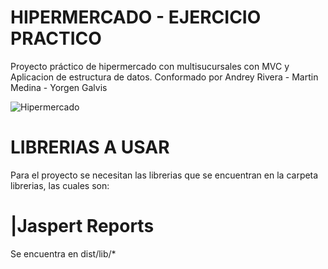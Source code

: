 # HIPERMERCADO - EJERCICIO PRACTICO
Proyecto práctico  de hipermercado con multisucursales con MVC y Aplicacion de estructura de datos.
Conformado por Andrey Rivera - Martin Medina - Yorgen Galvis

![Hipermercado](https://repository-images.githubusercontent.com/258271544/dedbae00-9925-11ea-8be7-cbc6673c9601)


# LIBRERIAS A USAR
Para el proyecto se necesitan las librerias que se encuentran en la carpeta librerias, las cuales son:

# |Jaspert Reports
Se encuentra en dist/lib/*




